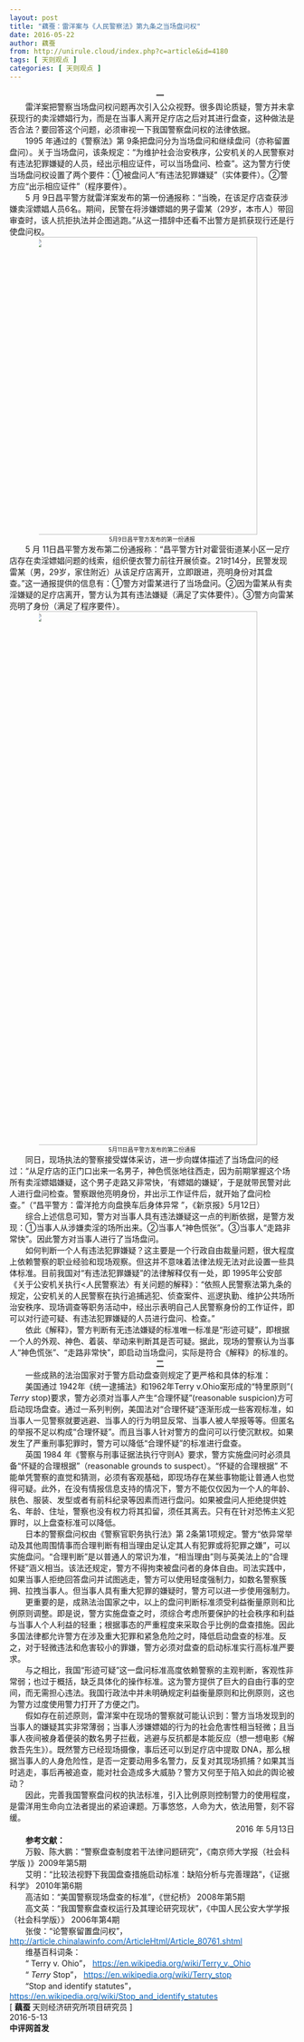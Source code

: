 ```yaml
---
layout: post
title: "藕蚕：雷洋案与《人民警察法》第九条之当场盘问权"
date: 2016-05-22
author: 藕蚕
from: http://unirule.cloud/index.php?c=article&id=4180
tags: [ 天则观点 ]
categories: [ 天则观点 ]
---
```


<div class="article">
 <div class="body-text">
  <div align="center" style="text-align:center;text-indent:21pt;">
   <strong>
    <span>
    </span>
   </strong>
  </div>
  <div align="center" style="text-align:center;text-indent:21pt;">
   <strong>
    <span>
     一
    </span>
   </strong>
  </div>
  <div align="center" style="text-align:center;text-indent:21pt;">
   <span>
   </span>
  </div>
  <div align="justify" style="text-align:left;text-indent:21pt;">
   <span>
    <span>
     雷洋案把警察当场盘问权问题再次引入公众视野。很多舆论质疑，警方并未拿获现行的卖淫嫖娼行为，而是在当事人离开足疗店之后对其进行盘查，这种做法是否合法？要回答这个问题，必须审视一下我国警察盘问权的法律依据。
    </span>
   </span>
  </div>
  <div align="justify" style="text-align:left;text-indent:21pt;">
   <span>
   </span>
  </div>
  <div align="justify" style="text-align:left;text-indent:21pt;">
   <span>
    <span>
     1995
    </span>
   </span>
   <span>
    <span>
     年通过的《警察法》第
     <span>
      9条把盘问分为当场盘问和继续盘问（亦称留置盘问）。关于当场盘问，该条规定：“为维护社会治安秩序，公安机关的人民警察对有违法犯罪嫌疑的人员，经出示相应证件，可以当场盘问、检查”。这为警方行使当场盘问权设置了两个要件：①被盘问人“有违法犯罪嫌疑”（实体要件）。②警方应“出示相应证件”（程序要件）。
     </span>
    </span>
   </span>
  </div>
  <div align="justify" style="text-align:left;text-indent:21pt;">
   <span>
   </span>
  </div>
  <div align="justify" style="text-align:left;text-indent:21pt;">
   <span>
    <span>
     5
    </span>
   </span>
   <span>
    <span>
     月
     <span>
      9日昌平警方就雷洋案发布的第一份通报称：“当晚，在该足疗店查获涉嫌卖淫嫖娼人员6名。期间，民警在将涉嫌嫖娼的男子雷某（29岁，本市人）带回审查时，该人抗拒执法并企图逃跑。”从这一措辞中还看不出警方是抓获现行还是行使盘问权。
     </span>
    </span>
   </span>
  </div>
  <div align="left" style="text-align:left;text-indent:21pt;">
   <span>
   </span>
  </div>
  <div align="center" style="text-align:center;text-indent:-21pt;margin:0cm 0cm 0pt 21pt;">
  </div>
  <div align="center" style="text-align:center;text-indent:-21pt;margin:0cm 0cm 0pt 21pt;">
   <span>
    <span>
     <img _fcksavedurl="/UPLOADS/image/2016/05/js2016052201.jpg" alt="" height="525" src="http://www.china-review.com/UPLOADS/image/2016/05/js2016052201.jpg" width="400"/>
    </span>
   </span>
  </div>
  <div align="center" style="text-align:center;text-indent:-21pt;margin:0cm 0cm 0pt 21pt;">
   <span style="font-size:x-small;">
    5月9日昌平警方发布的第一份通报
   </span>
  </div>
  <div align="left" style="text-align:left;text-indent:21pt;">
   <span>
   </span>
  </div>
  <div align="justify" style="text-align:left;text-indent:21pt;">
   <span>
    <span>
     5
    </span>
   </span>
   <span>
    <span>
     月
     <span>
      11日昌平警方发布第二份通报称：“昌平警方针对霍营街道某小区一足疗店存在卖淫嫖娼问题的线索，组织便衣警力前往开展侦查。21时14分，民警发现雷某（男，29岁，家住附近）从该足疗店离开，立即跟进，亮明身份对其盘查。”这一通报提供的信息有：①警方对雷某进行了当场盘问。②因为雷某从有卖淫嫌疑的足疗店离开，警方认为其有违法嫌疑（满足了实体要件）。③警方向雷某亮明了身份（满足了程序要件）。
     </span>
    </span>
   </span>
  </div>
  <div align="left" style="text-align:left;text-indent:21pt;">
   <span>
   </span>
  </div>
  <div align="center" style="text-align:center;text-indent:-21pt;margin:0cm 0cm 0pt 21pt;">
   <span>
    <span>
     <img _fcksavedurl="/UPLOADS/image/2016/05/js2016052202.jpg" alt="" height="941" src="http://www.china-review.com/UPLOADS/image/2016/05/js2016052202.jpg" width="400"/>
    </span>
   </span>
  </div>
  <div align="center" style="text-align:center;text-indent:-21pt;margin:0cm 0cm 0pt 21pt;">
   <span style="font-size:x-small;">
    5月11日昌平警方发布的第二份通报
   </span>
  </div>
  <div align="left" style="text-align:left;text-indent:21pt;">
   <span>
   </span>
  </div>
  <div align="justify" style="text-align:left;text-indent:21pt;">
   <span>
    <span>
     同日，现场执法的警察接受媒体采访，进一步向媒体描述了当场盘问的经过：“从足疗店的正门口出来一名男子，神色慌张地往西走，因为前期掌握这个场所有卖淫嫖娼嫌疑，这个男子走路又非常快，‘有嫖娼的嫌疑’，于是就带民警对此人进行盘问检查。警察跟他亮明身份，并出示工作证件后，就开始了盘问检查。”（“昌平警方：雷洋抢方向盘换车后身体异常
     <span>
      ”，《新京报》5月12日）
     </span>
    </span>
   </span>
  </div>
  <div align="justify" style="text-align:left;text-indent:21pt;">
   <span>
   </span>
  </div>
  <div align="justify" style="text-align:left;text-indent:21pt;">
   <span>
    <span>
     综合上述信息可知，警方对当事人具有违法嫌疑这一点的判断依据，是警方发现：①当事人从涉嫌卖淫的场所出来。②当事人“神色慌张”。③当事人“走路非常快”。因此警方对当事人进行了当场盘问。
    </span>
   </span>
  </div>
  <div align="justify" style="text-align:left;text-indent:21pt;">
   <span>
   </span>
  </div>
  <div align="justify" style="text-align:left;text-indent:21pt;">
   <span>
    <span>
     如何判断一个人有违法犯罪嫌疑？这主要是一个行政自由裁量问题，很大程度上依赖警察的职业经验和现场观察。但这并不意味着法律法规无法对此设置一些具体标准。目前我国对“有违法犯罪嫌疑”的法律解释仅有一处，即
     <span>
      1995年公安部《关于公安机关执行&lt;人民警察法〉有关问题的解释》：“依照人民警察法第九条的规定，公安机关的人民警察在执行追捕逃犯、侦查案件、巡逻执勤、维护公共场所治安秩序、现场调查等职务活动中，经出示表明自己人民警察身份的工作证件，即可以对行迹可疑、有违法犯罪嫌疑的人员进行盘问、检查。”
     </span>
    </span>
   </span>
  </div>
  <div align="justify" style="text-align:left;text-indent:21pt;">
   <span>
   </span>
  </div>
  <div align="justify" style="text-align:left;text-indent:21pt;">
   <span>
    <span>
     依此《解释》，警方判断有无违法嫌疑的标准唯一标准是“形迹可疑”，即根据一个人的外观、神色、着装、举动来判断其是否可疑。据此，现场的警察认为当事人“神色慌张”、“走路非常快”，即启动当场盘问，实际是符合《解释》的标准的。
    </span>
   </span>
  </div>
  <div align="left" style="text-align:left;text-indent:21pt;">
   <span>
   </span>
  </div>
  <div align="center" style="text-align:center;text-indent:21pt;">
   <strong>
    二
   </strong>
  </div>
  <div align="center" style="text-align:center;text-indent:21pt;">
   <span>
   </span>
  </div>
  <div align="justify" style="text-align:left;text-indent:21pt;">
   <span>
    <span>
     <span>
      一些成熟的法治国家对于警方启动盘查则规定了更严格和具体的标准：
     </span>
    </span>
   </span>
  </div>
  <div align="justify" style="text-align:left;text-indent:21pt;">
   <span>
    <span>
     <span>
     </span>
    </span>
   </span>
  </div>
  <div align="justify" style="text-align:left;text-indent:21pt;">
   <span>
    <span>
     美国通过
     <span>
      1942年《统一逮捕法》和1962年Terry v.Ohio案形成的“特里原则”(
      <i>
       Terry
      </i>
      stop)要求，警方必须对当事人产生“合理怀疑”(reasonable suspicion)方可启动现场盘查。通过一系列判例，美国法对“合理怀疑”逐渐形成一些客观标准，如当事人一见警察就要逃避、当事人的行为明显反常、当事人被人举报等等。但匿名的举报不足以构成“合理怀疑”。而且当事人针对警方的盘问可以行使沉默权。如果发生了严重刑事犯罪时，警方可以降低“合理怀疑”的标准进行盘查。
     </span>
    </span>
   </span>
  </div>
  <div align="justify" style="text-align:left;text-indent:21pt;">
   <span>
   </span>
  </div>
  <div align="justify" style="text-align:left;text-indent:21pt;">
   <span>
    <span>
     英国
     <span>
      1984 年《警察与刑事证据法执行守则A》要求，警方实施盘问时必须具备“怀疑的合理根据”（reasonable grounds to suspect）。“怀疑的合理根据” 不能单凭警察的直觉和猜测，必须有客观基础，即现场存在某些事物能让普通人也觉得可疑。此外，在没有情报信息支持的情况下，警方不能仅仅因为一个人的年龄、肤色、服装、发型或者有前科纪录等因素而进行盘问。如果被盘问人拒绝提供姓名、年龄、住址，警察也没有权力将其扣留，须任其离去。只有在针对恐怖主义犯罪时，以上盘查标准可以降低。
     </span>
    </span>
   </span>
  </div>
  <div align="justify" style="text-align:left;text-indent:21pt;">
   <span>
   </span>
  </div>
  <div align="justify" style="text-align:left;text-indent:21pt;">
   <span>
    <span>
     日本的警察盘问权由《警察官职务执行法》第
     <span>
      2条第1项规定。警方“依异常举动及其他周围情事而合理判断有相当理由足认定其人有犯罪或将犯罪之嫌”，可以实施盘问。“合理判断”是以普通人的常识为准，“相当理由”则与英美法上的“合理怀疑”涵义相当。该法还规定，警方不得拘束被盘问者的身体自由。司法实践中，如果当事人拒绝回答盘问并试图逃走，警方可以使用轻度强制力，如数名警察簇拥、拉拽当事人。但当事人具有重大犯罪的嫌疑时，警方可以进一步使用强制力。
     </span>
    </span>
   </span>
  </div>
  <div align="justify" style="text-align:left;text-indent:21pt;">
   <span>
   </span>
  </div>
  <div align="justify" style="text-align:left;text-indent:21pt;">
   <span>
    <span>
     更重要的是，成熟法治国家之中，以上的盘问判断标准须受利益衡量原则和比例原则调整。即是说，警方实施盘查之时，须综合考虑所要保护的社会秩序和利益与当事人个人利益的轻重；根据事态的严重程度来采取合乎比例的盘查措施。因此多国法律都允许警方在涉及重大犯罪和紧急危险之时，降低启动盘查的标准。反之，对于轻微违法和危害较小的罪嫌，警方必须对盘查的启动标准实行高标准严要求。
    </span>
   </span>
  </div>
  <div align="justify" style="text-align:left;text-indent:21pt;">
   <span>
   </span>
  </div>
  <div align="justify" style="text-align:left;text-indent:21pt;">
   <span>
    <span>
     与之相比，我国“形迹可疑”这一盘问标准高度依赖警察的主观判断，客观性非常弱；也过于概括，缺乏具体化的操作标准。这为警方提供了巨大的自由行事的空间，而无需担心违法。我国行政法中并未明确规定利益衡量原则和比例原则，这也为警方过度使用警力打开了方便之门。
    </span>
   </span>
  </div>
  <div align="justify" style="text-align:left;text-indent:21pt;">
   <span>
   </span>
  </div>
  <div align="justify" style="text-align:left;text-indent:21pt;">
   <span>
    <span>
     假如存在前述原则，雷洋案中在现场的警察就可能认识到：警方当场发现到的当事人的嫌疑其实非常薄弱；当事人涉嫌嫖娼的行为的社会危害性相当轻微；且当事人夜间被身着便装的数名男子拦截，逃避与反抗都是本能反应（想一想电影《解救吾先生》）。既然警方已经现场摄像，事后还可以到足疗店中提取
     <span>
      DNA，那么根据当事人的人身危险性，是否一定要动用多名警力，反复对其现场抓捕？如果其当时逃走，事后再被追查，能对社会造成多大威胁？警方又何至于陷入如此的舆论被动？
     </span>
    </span>
   </span>
  </div>
  <div align="justify" style="text-align:left;text-indent:21pt;">
   <span>
   </span>
  </div>
  <div align="justify" style="text-align:left;text-indent:21pt;">
   <span>
    <span>
     因此，完善我国警察盘问权的执法标准，引入比例原则控制警力的使用程度，是雷洋用生命向立法者提出的紧迫课题。万事悠悠，人命为大，依法用警，刻不容缓。
    </span>
   </span>
  </div>
  <div align="left" style="text-align:left;text-indent:21pt;">
   <span>
   </span>
  </div>
  <div align="right" style="text-align:right;text-indent:21pt;">
   <span>
    <span>
     2016
    </span>
   </span>
   <span>
    <span>
     年
     <span>
      5月13日
     </span>
    </span>
   </span>
  </div>
  <div align="left" style="text-align:left;text-indent:21pt;">
   <span>
   </span>
  </div>
  <div align="left" style="text-align:left;text-indent:21.1pt;">
   <span>
    <b>
     <span>
      参考文献：
     </span>
    </b>
   </span>
  </div>
  <div align="left" style="text-align:left;text-indent:21.1pt;">
   <span>
    <span>
     万毅、陈大鹏：“警察盘查制度若干法律问题研究”，《南京师大学报（社会科学版
     <span>
      )》2009年第5期
     </span>
    </span>
   </span>
  </div>
  <div align="left" style="text-align:left;text-indent:21pt;">
   <span>
    <span>
     艾明：“比较法视野下我国盘查措施启动标准：缺陷分析与完善理路”，《证据科学》
     <span>
      2010年第6期
     </span>
    </span>
   </span>
  </div>
  <div align="left" style="text-align:left;text-indent:21pt;">
   <span>
    <span>
     高洁如：“美国警察现场盘查的标准”，《世纪桥》
     <span>
      2008年第5期
     </span>
    </span>
   </span>
  </div>
  <div align="left" style="text-align:left;text-indent:21pt;">
   <span>
    <span>
     高文英：“我国警察盘查权运行及其理论研究现状”，《中国人民公安大学学报（社会科学版）》
     <span>
      2006年第4期
     </span>
    </span>
   </span>
  </div>
  <div align="left" style="text-align:left;text-indent:21pt;">
   <span>
    <span>
     张俊：“论警察留置盘问权”，
    </span>
   </span>
   <a _fcksavedurl="http://article.chinalawinfo.com/ArticleHtml/Article_80761.shtml" href="http://article.chinalawinfo.com/ArticleHtml/Article_80761.shtml">
    <span style="color:#0563c1;">
     <span>
      <span>
       http://article.chinalawinfo.com/ArticleHtml/Article_80761.shtml
      </span>
     </span>
    </span>
   </a>
  </div>
  <div align="left" style="text-align:left;text-indent:21pt;">
   <span>
    <span>
     维基百科词条：
    </span>
   </span>
  </div>
  <div align="left" style="text-align:left;text-indent:21pt;">
   <span>
    <span>
     “
     <span>
      Terry v. Ohio”，
     </span>
    </span>
   </span>
   <a _fcksavedurl="https://en.wikipedia.org/wiki/Terry_v._Ohio" href="https://en.wikipedia.org/wiki/Terry_v._Ohio">
    <span style="color:#0563c1;">
     <span>
      <span>
       https://en.wikipedia.org/wiki/Terry_v._Ohio
      </span>
     </span>
    </span>
   </a>
  </div>
  <div align="left" style="text-align:left;text-indent:21pt;">
   “
   <i>
    <span>
     Terry
    </span>
   </i>
   Stop”，
   <a _fcksavedurl="https://en.wikipedia.org/wiki/Terry_stop" href="https://en.wikipedia.org/wiki/Terry_stop">
    <span style="color:#0563c1;">
     https://en.wikipedia.org/wiki/Terry_stop
    </span>
   </a>
  </div>
  <div align="left" style="text-align:left;text-indent:21pt;">
   “Stop and identify statutes”，
   <a _fcksavedurl="https://en.wikipedia.org/wiki/Stop_and_identify_statutes" href="https://en.wikipedia.org/wiki/Stop_and_identify_statutes">
    <span style="color:#0563c1;">
     https://en.wikipedia.org/wiki/Stop_and_identify_statutes
    </span>
   </a>
  </div>
  <div align="left">
  </div>
  <div align="left">
  </div>
  <div align="left" style="text-align:left;text-indent:-21.1pt;margin:0cm 0cm 0pt 21.1pt;">
   [
   <strong>
    藕蚕
   </strong>
   天则经济研究所项目研究员 ]
  </div>
  <div align="left" style="text-align:left;text-indent:-21.1pt;margin:0cm 0cm 0pt 21.1pt;">
  </div>
  <div align="left" style="text-align:left;text-indent:-21.1pt;margin:0cm 0cm 0pt 21.1pt;">
   2016-5-13
  </div>
  <div align="left" style="text-align:left;text-indent:-21.1pt;margin:0cm 0cm 0pt 21.1pt;">
   <b>
    中评网首发
   </b>
  </div>
 </div>
</div>

